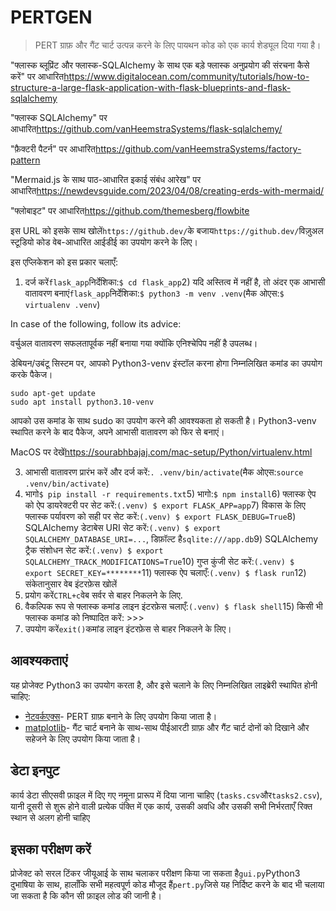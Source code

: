# PERTGEN

> PERT ग्राफ़ और गैंट चार्ट उत्पन्न करने के लिए पायथन कोड को एक कार्य शेड्यूल दिया गया है।

"फ्लास्क ब्लूप्रिंट और फ्लास्क-SQLAlchemy के साथ एक बड़े फ्लास्क अनुप्रयोग की संरचना कैसे करें" पर आधारित<https://www.digitalocean.com/community/tutorials/how-to-structure-a-large-flask-application-with-flask-blueprints-and-flask-sqlalchemy>

"फ्लास्क SQLAlchemy" पर आधारित<https://github.com/vanHeemstraSystems/flask-sqlalchemy/>

"फ़ैक्टरी पैटर्न" पर आधारित<https://github.com/vanHeemstraSystems/factory-pattern>

"Mermaid.js के साथ पाठ-आधारित इकाई संबंध आरेख" पर आधारित<https://newdevsguide.com/2023/04/08/creating-erds-with-mermaid/>

"फ्लोबाइट" पर आधारित<https://github.com/themesberg/flowbite>

इस URL को इसके साथ खोलें`https://github.dev/`के बजाय`https://github.dev/`विज़ुअल स्टूडियो कोड वेब-आधारित आईडीई का उपयोग करने के लिए।

इस एप्लिकेशन को इस प्रकार चलाएँ:

1) दर्ज करें`flask_app`निर्देशिका:`$ cd flask_app`2) यदि अस्तित्व में नहीं है, तो अंदर एक आभासी वातावरण बनाएं`flask_app`निर्देशिका:`$ python3 -m venv .venv`(मैक ओएस:`$ virtualenv .venv`)

In case of the following, follow its advice:

वर्चुअल वातावरण सफलतापूर्वक नहीं बनाया गया क्योंकि एनिश्चेपिप नहीं है
उपलब्ध।

डेबियन/उबंटू सिस्टम पर, आपको Python3-venv इंस्टॉल करना होगा
निम्नलिखित कमांड का उपयोग करके पैकेज।

    sudo apt-get update
    sudo apt install python3.10-venv

आपको उस कमांड के साथ sudo का उपयोग करने की आवश्यकता हो सकती है।  Python3-venv स्थापित करने के बाद
पैकेज, अपने आभासी वातावरण को फिर से बनाएं।

MacOS पर देखें<https://sourabhbajaj.com/mac-setup/Python/virtualenv.html>

3) आभासी वातावरण प्रारंभ करें और दर्ज करें:`. .venv/bin/activate`(मैक ओएस:`source .venv/bin/activate`)
4) भागो`$ pip install -r requirements.txt`5) भागो:`$ npm install`6) फ्लास्क ऐप को ऐप डायरेक्टरी पर सेट करें:`(.venv) $ export FLASK_APP=app`7) विकास के लिए फ्लास्क पर्यावरण को सही पर सेट करें:`(.venv) $ export FLASK_DEBUG=True`8) SQLAlchemy डेटाबेस URI सेट करें:`(.venv) $ export SQLALCHEMY_DATABASE_URI=...`, डिफ़ॉल्ट है`sqlite:///app.db`9) SQLAlchemy ट्रैक संशोधन सेट करें:`(.venv) $ export SQLALCHEMY_TRACK_MODIFICATIONS=True`10) गुप्त कुंजी सेट करें:`(.venv) $ export SECRET_KEY=********`11) फ्लास्क ऐप चलाएँ:`(.venv) $ flask run`12) संकेतानुसार वेब इंटरफ़ेस खोलें
13) प्रयोग करें`CTRL+c`वेब सर्वर से बाहर निकलने के लिए.
14) वैकल्पिक रूप से फ्लास्क कमांड लाइन इंटरफ़ेस चलाएँ:`(.venv) $ flask shell`15) किसी भी फ्लास्क कमांड को निष्पादित करें: >>>
16) उपयोग करें`exit()`कमांड लाइन इंटरफ़ेस से बाहर निकलने के लिए।

## आवश्यकताएं

यह प्रोजेक्ट Python3 का उपयोग करता है, और इसे चलाने के लिए निम्नलिखित लाइब्रेरी स्थापित होनी चाहिए:

-   [नेटवर्कएक्स](https://networkx.github.io/)- PERT ग्राफ़ बनाने के लिए उपयोग किया जाता है।
-   [matplotlib](https://matplotlib.org/)- गैंट चार्ट बनाने के साथ-साथ पीईआरटी ग्राफ़ और गैंट चार्ट दोनों को दिखाने और सहेजने के लिए उपयोग किया जाता है।

## डेटा इनपुट

कार्य डेटा सीएसवी फ़ाइल में दिए गए नमूना प्रारूप में दिया जाना चाहिए (`tasks.csv`और`tasks2.csv`),
यानी दूसरी से शुरू होने वाली प्रत्येक पंक्ति में एक कार्य, उसकी अवधि और उसकी सभी निर्भरताएँ रिक्त स्थान से अलग होनी चाहिए

## इसका परीक्षण करें

प्रोजेक्ट को सरल टिंकर जीयूआई के साथ चलाकर परीक्षण किया जा सकता है`gui.py`Python3 दुभाषिया के साथ, हालाँकि सभी महत्वपूर्ण कोड मौजूद हैं`pert.py`जिसे यह निर्दिष्ट करने के बाद भी चलाया जा सकता है कि कौन सी फ़ाइल लोड की जानी है।
